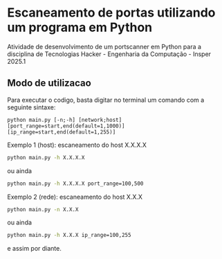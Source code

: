 # Escaneamento de portas utilizando um programa em Python

Atividade de desenvolvimento de um portscanner em Python para a disciplina de Tecnologias Hacker - Engenharia da Computação - Insper 2025.1

## Modo de utilizacao

Para executar o codigo, basta digitar no terminal um comando com a seguinte sintaxe:

```
python main.py [-n;-h] [network;host] [port_range=start,end(default=1,1000)] [ip_range=start,end(default=1,255)]
```

Exemplo 1 (host): escaneamento do host X.X.X.X

```bash
python main.py -h X.X.X.X
```

ou ainda

```bash
python main.py -h X.X.X.X port_range=100,500
```

Exemplo 2 (rede): escaneamento do host X.X.X

```bash
python main.py -n X.X.X
```

ou ainda

```bash
python main.py -h X.X.X ip_range=100,255
```

e assim por diante.